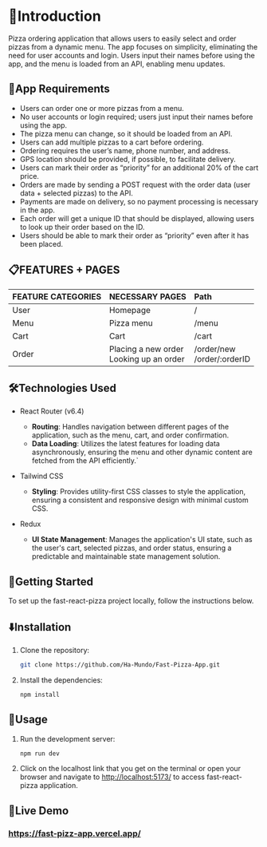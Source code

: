 # 👋Introduction

Pizza ordering application that allows users to easily select and order pizzas from a dynamic menu. The app focuses on simplicity, eliminating the need for user accounts and login. Users input their names before using the app, and the menu is loaded from an API, enabling menu updates.

## 🌟App Requirements

- Users can order one or more pizzas from a menu.
- No user accounts or login required; users just input their names before using the app.
- The pizza menu can change, so it should be loaded from an API.
- Users can add multiple pizzas to a cart before ordering.
- Ordering requires the user’s name, phone number, and address.
- GPS location should be provided, if possible, to facilitate delivery.
- Users can mark their order as “priority” for an additional 20% of the cart price.
- Orders are made by sending a POST request with the order data (user data + selected pizzas) to the API.
- Payments are made on delivery, so no payment processing is necessary in the app.
- Each order will get a unique ID that should be displayed, allowing users to look up their order based on the ID.
- Users should be able to mark their order as “priority” even after it has been placed.

## 📋FEATURES + PAGES

| FEATURE CATEGORIES | NECESSARY PAGES                              | Path                            |
| :----------------- | :------------------------------------------- | :------------------------------ |
| User               | Homepage                                     | /                               |
| Menu               | Pizza menu                                   | /menu                           |
| Cart               | Cart                                         | /cart                           |
| Order              | Placing a new order <br> Looking up an order | /order/new <br> /order/:orderID |

## 🛠️Technologies Used

- React Router (v6.4)

  - **Routing**: Handles navigation between different pages of the application, such as the menu, cart, and order confirmation.
  - **Data Loading**: Utilizes the latest features for loading data asynchronously, ensuring the menu and other dynamic content are fetched from the API efficiently.`

- Tailwind CSS

  - **Styling**: Provides utility-first CSS classes to style the application, ensuring a consistent and responsive design with minimal custom CSS.

- Redux
  - **UI State Management**: Manages the application's UI state, such as the user's cart, selected pizzas, and order status, ensuring a predictable and maintainable state management solution.

## 🏁Getting Started

To set up the fast-react-pizza project locally, follow the instructions below.

## ⬇️Installation

1. Clone the repository:

   ```bash
   git clone https://github.com/Ha-Mundo/Fast-Pizza-App.git
   ```

2. Install the dependencies:

   ```bash
   npm install
   ```

## 🔧Usage

1. Run the development server:

   ```bash
   npm run dev
   ```

2. Click on the localhost link that you get on the terminal or open your browser and navigate to [http://localhost:5173/](http://localhost:5173/) to access fast-react-pizza application.

## 🚀Live Demo

### https://fast-pizz-app.vercel.app/
